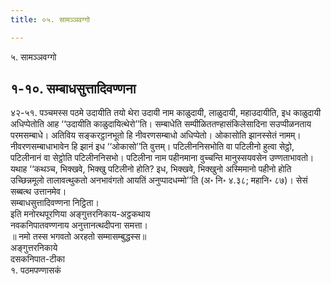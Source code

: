 ```yaml
---
title: ०५. सामञ्ञवग्गो

---
```

५. सामञ्ञवग्गो  


## १-१०. सम्बाधसुत्तादिवण्णना

४२-५१. पञ्चमस्स पठमे उदायीति तयो थेरा उदायी नाम काळुदायी, लाळुदायी, महाउदायीति, इध काळुदायी अधिप्पेतोति आह ‘‘उदायीति काळुदायित्थेरो’’ति। सम्बाधेति सम्पीळिततण्हासंकिलेसादिना सउप्पीळनताय परमसम्बाधे। अतिविय सङ्करट्ठानभूतो हि नीवरणसम्बाधो अधिप्पेतो। ओकासोति झानस्सेतं नामम्। नीवरणसम्बाधाभावेन हि झानं इध ‘‘ओकासो’’ति वुत्तम्। पटिलीननिसभोति वा पटिलीनो हुत्वा सेट्ठो, पटिलीनानं वा सेट्ठोति पटिलीननिसभो। पटिलीना नाम पहीनमाना वुच्चन्ति मानुस्सयवसेन उण्णताभावतो। यथाह ‘‘कथञ्च, भिक्खवे, भिक्खु पटिलीनो होति? इध, भिक्खवे, भिक्खुनो अस्मिमानो पहीनो होति उच्छिन्नमूलो तालावत्थुकतो अनभावंगतो आयतिं अनुप्पादधम्मो’’ति (अ॰ नि॰ ४.३८; महानि॰ ८७)। सेसं सब्बत्थ उत्तानमेव।  
सम्बाधसुत्तादिवण्णना निट्ठिता।  
इति मनोरथपूरणिया अङ्गुत्तरनिकाय-अट्ठकथाय  
नवकनिपातवण्णनाय अनुत्तानत्थदीपना समत्ता।  
॥ नमो तस्स भगवतो अरहतो सम्मासम्बुद्धस्स॥  
अङ्गुत्तरनिकाये  
दसकनिपात-टीका  
१. पठमपण्णासकं  